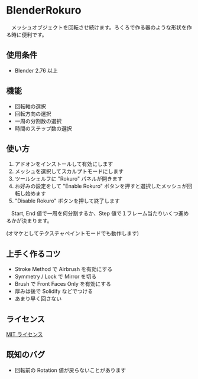 # BlenderRokuro
　メッシュオブジェクトを回転させ続けます。ろくろで作る器のような形状を作る時に便利です。

## 使用条件
* Blender 2.76 以上

## 機能
* 回転軸の選択
* 回転方向の選択
* 一周の分割数の選択
* 時間のステップ数の選択

## 使い方
1. アドオンをインストールして有効にします
2. メッシュを選択してスカルプトモードにします
3. ツールシェルフに "Rokuro" パネルが開きます
4. お好みの設定をして "Enable Rokuro" ボタンを押すと選択したメッシュが回転し始めます
5. "Disable Rokuro" ボタンを押して終了します

　Start, End 値で一周を何分割するか、Step 値で１フレーム当たりいくつ進めるかが決まります。

(オマケとしてテクスチャペイントモードでも動作します)

## 上手く作るコツ
* Stroke Method で Airbrush を有効にする
* Symmetry / Lock で Mirror を切る
* Brush で Front Faces Only を有効にする
* 厚みは後で Solidify などでつける
* あまり早く回さない

## ライセンス
[MIT ライセンス](http://takuro.mit-license.org/)

## 既知のバグ
* 回転前の Rotation 値が戻らないことがあります
